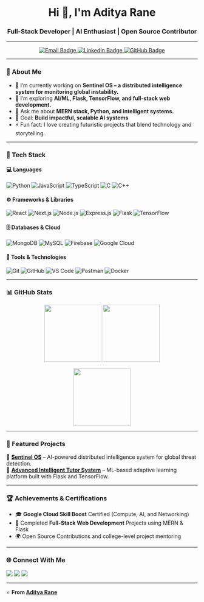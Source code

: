 <!-- Profile Header -->
<h1 align="center">Hi 👋, I'm Aditya Rane</h1>
<h3 align="center">Full-Stack Developer | AI Enthusiast | Open Source Contributor</h3>

---

<!-- Badges -->
<p align="center">
  <a href="mailto:aditya007r29@gmail.com">
    <img src="https://img.shields.io/badge/Email-Contact%20Me-blue?style=for-the-badge&logo=gmail" alt="Email Badge" />
  </a>
  <a href="https://www.linkedin.com/in/aditya-rane-9b82822aa/">
    <img src="https://img.shields.io/badge/LinkedIn-Aditya%20Rane-blue?style=for-the-badge&logo=linkedin" alt="LinkedIn Badge" />
  </a>
  <a href="https://github.com/Haschwalt29">
    <img src="https://img.shields.io/badge/GitHub-Haschwalt29-black?style=for-the-badge&logo=github" alt="GitHub Badge" />
  </a>
</p>

---

### 🧠 About Me  
- 🔭 I’m currently working on **Sentinel OS – a distributed intelligence system for monitoring global instability.**  
- 🌱 I’m exploring **AI/ML, Flask, TensorFlow, and full-stack web development.**  
- 💬 Ask me about **MERN stack, Python, and intelligent systems.**  
- 🎯 Goal: **Build impactful, scalable AI systems**  
- ⚡ Fun fact: I love creating futuristic projects that blend technology and storytelling.  

---

### 🚀 Tech Stack  
#### 💻 Languages
![Python](https://img.shields.io/badge/Python-3776AB.svg?style=for-the-badge&logo=python&logoColor=white)
![JavaScript](https://img.shields.io/badge/JavaScript-F7DF1E.svg?style=for-the-badge&logo=javascript&logoColor=black)
![TypeScript](https://img.shields.io/badge/TypeScript-007ACC.svg?style=for-the-badge&logo=typescript&logoColor=white)
![C](https://img.shields.io/badge/C-A8B9CC.svg?style=for-the-badge&logo=c&logoColor=black)
![C++](https://img.shields.io/badge/C++-00599C.svg?style=for-the-badge&logo=cplusplus&logoColor=white)

#### ⚙️ Frameworks & Libraries
![React](https://img.shields.io/badge/React-20232A.svg?style=for-the-badge&logo=react&logoColor=61DAFB)
![Next.js](https://img.shields.io/badge/Next.js-000000.svg?style=for-the-badge&logo=nextdotjs&logoColor=white)
![Node.js](https://img.shields.io/badge/Node.js-339933.svg?style=for-the-badge&logo=nodedotjs&logoColor=white)
![Express.js](https://img.shields.io/badge/Express.js-404D59.svg?style=for-the-badge)
![Flask](https://img.shields.io/badge/Flask-000000.svg?style=for-the-badge&logo=flask&logoColor=white)
![TensorFlow](https://img.shields.io/badge/TensorFlow-FF6F00.svg?style=for-the-badge&logo=tensorflow&logoColor=white)

#### 🗄️ Databases & Cloud
![MongoDB](https://img.shields.io/badge/MongoDB-4EA94B.svg?style=for-the-badge&logo=mongodb&logoColor=white)
![MySQL](https://img.shields.io/badge/MySQL-4479A1.svg?style=for-the-badge&logo=mysql&logoColor=white)
![Firebase](https://img.shields.io/badge/Firebase-FFCA28.svg?style=for-the-badge&logo=firebase&logoColor=black)
![Google Cloud](https://img.shields.io/badge/Google%20Cloud-4285F4.svg?style=for-the-badge&logo=googlecloud&logoColor=white)

#### 🧩 Tools & Technologies
![Git](https://img.shields.io/badge/Git-F05032.svg?style=for-the-badge&logo=git&logoColor=white)
![GitHub](https://img.shields.io/badge/GitHub-181717.svg?style=for-the-badge&logo=github&logoColor=white)
![VS Code](https://img.shields.io/badge/VS%20Code-007ACC.svg?style=for-the-badge&logo=visualstudiocode&logoColor=white)
![Postman](https://img.shields.io/badge/Postman-FF6C37.svg?style=for-the-badge&logo=postman&logoColor=white)
![Docker](https://img.shields.io/badge/Docker-2496ED.svg?style=for-the-badge&logo=docker&logoColor=white)

---

### 📊 GitHub Stats  

<p align="center">
  <img height="150em" src="https://github-readme-stats.vercel.app/api?username=Haschwalt29&show_icons=true&theme=tokyonight&hide_border=true" />
  <img height="150em" src="https://github-readme-streak-stats.herokuapp.com/?user=Haschwalt29&theme=tokyonight&hide_border=true" />
</p>

<p align="center">
  <img height="150em" src="https://github-readme-stats.vercel.app/api/top-langs/?username=Haschwalt29&layout=compact&theme=tokyonight&hide_border=true" />
</p>

---

### 🧩 Featured Projects  
🔹 [**Sentinel OS**](https://github.com/Haschwalt29/Sentinel-OS) – AI-powered distributed intelligence system for global threat detection.   
🔹 [**Advanced Intelligent Tutor System**](https://github.com/Haschwalt29/Intelligent-Tutor-System) – ML-based adaptive learning platform built with Flask and TensorFlow.  

---

### 🏆 Achievements & Certifications  
- 🎓 **Google Cloud Skill Boost** Certified (Compute, AI, and Networking)
- 🥇 Completed **Full-Stack Web Development** Projects using MERN & Flask
- 🌍 Open Source Contributions and college-level project mentoring

---

### 🌐 Connect With Me  
<p align="left">
  <a href="mailto:aditya007r29@gmail.com"><img src="https://img.shields.io/badge/Email-Contact%20Me-red?style=flat-square&logo=gmail"></a>
  <a href="https://www.linkedin.com/in/aditya-rane-9b82822aa/"><img src="https://img.shields.io/badge/LinkedIn-Aditya%20Rane-blue?style=flat-square&logo=linkedin"></a>
  <a href="https://github.com/Haschwalt29"><img src="https://img.shields.io/badge/GitHub-Haschwalt29-black?style=flat-square&logo=github"></a>
</p>

---

⭐️ **From [Aditya Rane](https://github.com/Haschwalt29)**
